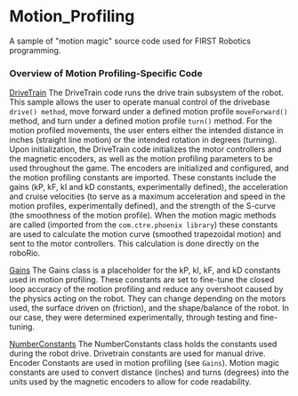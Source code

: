 # Motion_Profiling
A sample of "motion magic" source code used for FIRST Robotics programming. 

### Overview of Motion Profiling-Specific Code ###
[DriveTrain](https://github.com/AditMisra/Motion_Profiling/blob/master/src/main/java/frc/robot/subsystems/DriveTrain)
The DriveTrain code runs the drive train subsystem of the robot. This sample allows the user to operate manual control of the drivebase `drive() method`,  move forward under a defined motion profile `moveForward()` method, and turn under a defined motion profile `turn()` method. For the motion profiled movements, the user enters either the intended distance in inches (straight line motion) or the intended rotation in degrees (turning). Upon initialization, the DriveTrain code initializes the motor controllers and the magnetic encoders, as well as the motion profiling parameters to be used throughout the game. The encoders are initialized and configured, and the motion profiling constants are imported. These constants include the gains (kP, kF, kI and kD constants, experimentally defined), the acceleration and cruise velocities (to serve as a maximum acceleration and speed in the motion profiles, experimentally defined), and the strength of the S-curve (the smoothness of the motion profile). 
When the motion magic methods are called (imported from the `com.ctre.phoenix library`) these constants are used to calculate the motion curve (smoothed trapezoidal motion) and sent to the motor controllers. This calculation is done directly on the roboRio.

[Gains](https://github.com/AditMisra/Motion_Profiling/blob/master/src/main/java/frc/robot/Gains.java)
The Gains class is a placeholder for the kP, kI, kF, and kD constants used in motion profiling. These constants are set to fine-tune the closed loop accuracy of the motion profiling and reduce any overshoot caused by the physics acting on the robot. They can change depending on the motors used, the surface driven on (friction), and the shape/balance of the robot. In our case, they were determined experimentally, through testing and fine-tuning. 

[NumberConstants](https://github.com/AditMisra/Motion_Profiling/blob/master/src/main/java/frc/robot/NumberConstants.java)
The NumberConstants class holds the constants used during the robot drive. Drivetrain constants are used for manual drive. Encoder Constants are used in motion profiling (see `Gains`). Motion magic constants are used to convert distance (inches) and turns (degrees) into the units used by the magnetic encoders to allow for code readability. 
